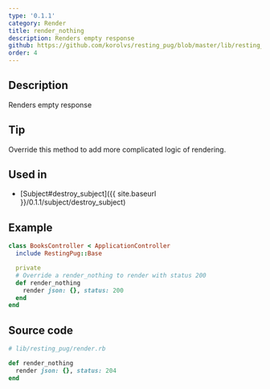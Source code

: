 ```yaml
---
type: '0.1.1'
category: Render
title: render_nothing
description: Renders empty response
github: https://github.com/korolvs/resting_pug/blob/master/lib/resting_pug/render.rb#L91
order: 4
---
```


## Description
Renders empty response

## Tip
Override this method to add more complicated logic of rendering.

## Used in
- [Subject#destroy_subject]({{ site.baseurl }}/0.1.1/subject/destroy_subject)

## Example
```ruby
class BooksController < ApplicationController
  include RestingPug::Base

  private
  # Override a render_nothing to render with status 200
  def render_nothing
    render json: {}, status: 200
  end
end
```

## Source code
```ruby
# lib/resting_pug/render.rb

def render_nothing
  render json: {}, status: 204
end
```



